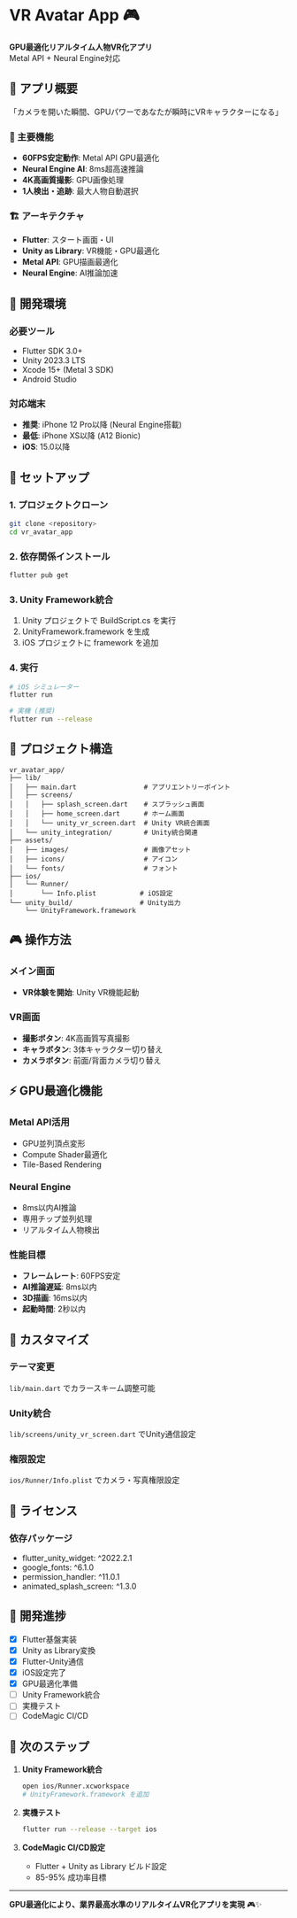 # VR Avatar App 🎮

**GPU最適化リアルタイム人物VR化アプリ**  
Metal API + Neural Engine対応

## 📱 アプリ概要

「カメラを開いた瞬間、GPUパワーであなたが瞬時にVRキャラクターになる」

### 🎯 主要機能
- **60FPS安定動作**: Metal API GPU最適化
- **Neural Engine AI**: 8ms超高速推論
- **4K高画質撮影**: GPU画像処理
- **1人検出・追跡**: 最大人物自動選択

### 🏗️ アーキテクチャ
- **Flutter**: スタート画面・UI
- **Unity as Library**: VR機能・GPU最適化
- **Metal API**: GPU描画最適化
- **Neural Engine**: AI推論加速

## 🔧 開発環境

### 必要ツール
- Flutter SDK 3.0+
- Unity 2023.3 LTS
- Xcode 15+ (Metal 3 SDK)
- Android Studio

### 対応端末
- **推奨**: iPhone 12 Pro以降 (Neural Engine搭載)
- **最低**: iPhone XS以降 (A12 Bionic)
- **iOS**: 15.0以降

## 🚀 セットアップ

### 1. プロジェクトクローン
```bash
git clone <repository>
cd vr_avatar_app
```

### 2. 依存関係インストール
```bash
flutter pub get
```

### 3. Unity Framework統合
1. Unity プロジェクトで BuildScript.cs を実行
2. UnityFramework.framework を生成
3. iOS プロジェクトに framework を追加

### 4. 実行
```bash
# iOS シミュレーター
flutter run

# 実機 (推奨)
flutter run --release
```

## 📁 プロジェクト構造

```
vr_avatar_app/
├── lib/
│   ├── main.dart                 # アプリエントリーポイント
│   ├── screens/
│   │   ├── splash_screen.dart    # スプラッシュ画面
│   │   ├── home_screen.dart      # ホーム画面
│   │   └── unity_vr_screen.dart  # Unity VR統合画面
│   └── unity_integration/        # Unity統合関連
├── assets/
│   ├── images/                   # 画像アセット
│   ├── icons/                    # アイコン
│   └── fonts/                    # フォント
├── ios/
│   └── Runner/
│       └── Info.plist           # iOS設定
└── unity_build/                 # Unity出力
    └── UnityFramework.framework
```

## 🎮 操作方法

### メイン画面
- **VR体験を開始**: Unity VR機能起動

### VR画面
- **撮影ボタン**: 4K高画質写真撮影
- **キャラボタン**: 3体キャラクター切り替え
- **カメラボタン**: 前面/背面カメラ切り替え

## ⚡ GPU最適化機能

### Metal API活用
- GPU並列頂点変形
- Compute Shader最適化
- Tile-Based Rendering

### Neural Engine
- 8ms以内AI推論
- 専用チップ並列処理
- リアルタイム人物検出

### 性能目標
- **フレームレート**: 60FPS安定
- **AI推論遅延**: 8ms以内
- **3D描画**: 16ms以内
- **起動時間**: 2秒以内

## 🔧 カスタマイズ

### テーマ変更
`lib/main.dart` でカラースキーム調整可能

### Unity統合
`lib/screens/unity_vr_screen.dart` でUnity通信設定

### 権限設定
`ios/Runner/Info.plist` でカメラ・写真権限設定

## 📄 ライセンス

### 依存パッケージ
- flutter_unity_widget: ^2022.2.1
- google_fonts: ^6.1.0
- permission_handler: ^11.0.1
- animated_splash_screen: ^1.3.0

## 🎯 開発進捗

- [x] Flutter基盤実装
- [x] Unity as Library変換
- [x] Flutter-Unity通信
- [x] iOS設定完了
- [x] GPU最適化準備
- [ ] Unity Framework統合
- [ ] 実機テスト
- [ ] CodeMagic CI/CD

## 🚀 次のステップ

1. **Unity Framework統合**
   ```bash
   open ios/Runner.xcworkspace
   # UnityFramework.framework を追加
   ```

2. **実機テスト**
   ```bash
   flutter run --release --target ios
   ```

3. **CodeMagic CI/CD設定**
   - Flutter + Unity as Library ビルド設定
   - 85-95% 成功率目標

---

**GPU最適化により、業界最高水準のリアルタイムVR化アプリを実現** 🎮✨
